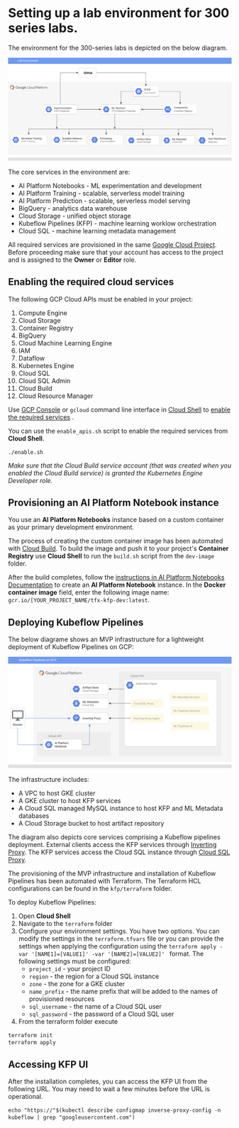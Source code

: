 # Setting up a lab environment for 300 series labs.

The environment for the 300-series labs is depicted on the below diagram.

![Reference topolgy](/images/lab_300.png)

The core services in the environment are:
- AI Platform Notebooks - ML experimentation and development
- AI Platform Training - scalable, serverless model training
- AI Platform Prediction - scalable, serverless model serving
- BigQuery - analytics data warehouse
- Cloud Storage - unified object storage
- Kubeflow Pipelines (KFP) - machine learning worklow orchestration
- Cloud SQL - machine learning metadata  management
    
All required services are provisioned in the same [Google Cloud Project](https://cloud.google.com/storage/docs/projects). Before proceeding make sure that your account has access to the project and is assigned to the **Owner** or **Editor** role.

## Enabling the required cloud services

The following GCP Cloud APIs  must be enabled in your project:
1. Compute Engine
1. Cloud Storage
1. Container Registry
1. BigQuery
1. Cloud Machine Learning Engine
1. IAM
1. Dataflow
1. Kubernetes Engine
1. Cloud SQL
1. Cloud SQL Admin
1. Cloud Build
1. Cloud Resource Manager

Use [GCP Console](https://console.cloud.google.com/) or `gcloud` command line interface in [Cloud Shell](https://cloud.google.com/shell/docs/) to [enable the required services](https://cloud.google.com/service-usage/docs/enable-disable) . 

You can use the `enable_apis.sh` script to enable the required services from **Cloud Shell**.
```
./enable.sh
```

*Make sure that the Cloud Build service account (that was created when you enabled the Cloud Build service) is granted the Kubernetes Engine Developer role.*

## Provisioning an AI Platform Notebook instance
You use an **AI Platform Notebooks** instance based on a custom container as your primary development environment. 

The process of creating the custom container image has been automated with  [Cloud Build](https://cloud.google.com/cloud-build/). To build the image and push it to your project's **Container Registry** use **Cloud Shell** to run the `build.sh` script from the `dev-image` folder.

After the build completes, follow the  [instructions in AI Platform Notebooks Documentation](https://cloud.google.com/ai-platform/notebooks/docs/custom-container) to create an **AI Platform Notebook** instance. In the **Docker container image** field, enter the following image name: `gcr.io/[YOUR_PROJECT_NAME/tfx-kfp-dev:latest`.



## Deploying Kubeflow Pipelines 

The below diagrame shows an MVP infrastructure for a lightweight deployment of Kubeflow Pipelines on GCP:

![KFP Deployment](/images/kfp.png)

The infrastructure includes:
- A VPC to host GKE cluster
- A GKE cluster to host KFP services
- A Cloud SQL managed MySQL instance to host KFP and ML Metadata databases
- A Cloud Storage bucket to host artifact repository

The diagram also depicts core services comprising a Kubeflow pipelines deployment. External clients access the KFP services through [Inverting Proxy](https://github.com/google/inverting-proxy). The KFP services access the Cloud SQL instance through [Cloud SQL Proxy](https://cloud.google.com/sql/docs/mysql/sql-proxy).

The provisioning of the MVP infrastructure and installation of Kubeflow Pipelines has been automated with Terraform. The Terraform HCL configurations can be found in the `kfp/terraform` folder.

To deploy Kubeflow Pipelines:

1. Open **Cloud Shell**
1. Navigate to the `terraform` folder
1. Configure your environment settings. You have two options. You can modify the settings in the `terraform.tfvars` file or you can provide the settings when applying the configuration using the `terraform apply -var '[NAME1]=[VALUE1]' -var '[NAME2]=[VALUE2]' ` format. The following settings must be configured:
    - `project_id` - your project ID
    - `region` - the region for a Cloud SQL instance
    - `zone` - the zone for a GKE cluster
    - `name_prefix` - the name prefix that will be added to the names of provisioned resources
    - `sql_username` - the name of a Cloud SQL user
    - `sql_password` - the password of a Cloud SQL user
1. From the terraform folder execute
```
terraform init 
terraform apply 
```


## Accessing KFP UI

After the installation completes, you can access the KFP UI from the following URL. You may need to wait a few minutes before the URL is operational.

```
echo "https://"$(kubectl describe configmap inverse-proxy-config -n kubeflow | grep "googleusercontent.com")
```
